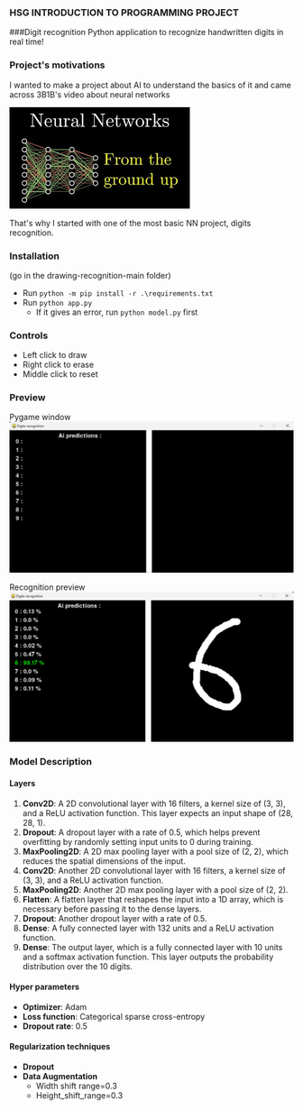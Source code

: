 ### HSG INTRODUCTION TO PROGRAMMING PROJECT
###Digit recognition
Python application to recognize handwritten digits in real time!

### Project's motivations
I wanted to make a project about AI to understand the basics of it and came across 3B1B's video about neural networks

[![IMAGE_ALT](ressources/3b1b_video_thumbnail.jpg)](https://www.youtube.com/watch?v=aircAruvnKk&list=PLZHQObOWTQDNU6R1_67000Dx_ZCJB-3pi&ab_channel=3Blue1Brown)  

That's why I started with one of the most basic NN project, digits recognition.


### Installation
(go in the drawing-recognition-main folder)

- Run `python -m pip install -r .\requirements.txt`
- Run `python app.py`
  - If it gives an error, run `python model.py` first


### Controls 
 - Left click to draw
 - Right click to erase 
 - Middle click to reset

### Preview

Pygame window
![img.png](ressources/pygame_window.png)

Recognition preview
![img.png](ressources/recognition_preview.png)

### Model Description

#### Layers
1. **Conv2D**: A 2D convolutional layer with 16 filters, a kernel size of (3, 3), and a ReLU activation function. This layer expects an input shape of (28, 28, 1).
2. **Dropout**: A dropout layer with a rate of 0.5, which helps prevent overfitting by randomly setting input units to 0 during training.
3. **MaxPooling2D**: A 2D max pooling layer with a pool size of (2, 2), which reduces the spatial dimensions of the input.
4. **Conv2D**: Another 2D convolutional layer with 16 filters, a kernel size of (3, 3), and a ReLU activation function.
5. **MaxPooling2D**: Another 2D max pooling layer with a pool size of (2, 2).
6. **Flatten**: A flatten layer that reshapes the input into a 1D array, which is necessary before passing it to the dense layers.
7. **Dropout**: Another dropout layer with a rate of 0.5.
8. **Dense**: A fully connected layer with 132 units and a ReLU activation function.
9. **Dense**: The output layer, which is a fully connected layer with 10 units and a softmax activation function. This layer outputs the probability distribution over the 10 digits.

#### Hyper parameters
- **Optimizer**: Adam
- **Loss function**: Categorical sparse cross-entropy
- **Dropout rate**: 0.5

#### Regularization techniques
- **Dropout**
- **Data Augmentation**
  - Width shift range=0.3
  - Height_shift_range=0.3
